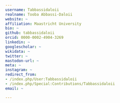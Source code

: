 ```yaml
---
username: Tabbassidaloii
realname: Tooba Abbassi-Daloii
website: ~
affiliation: Maastricht University
bio: ~
github: tabbassidaloii
orcid: 0000-0002-4904-3269
linkedin: ~
googlescholar: ~
wikidata: ~
twitter: ~
mastodon-url: ~
meta: ~
instagram: ~
redirect_from:
- /index.php/User:Tabbassidaloii
- /index.php/Special:Contributions/Tabbassidaloii
email: ~

---
```

